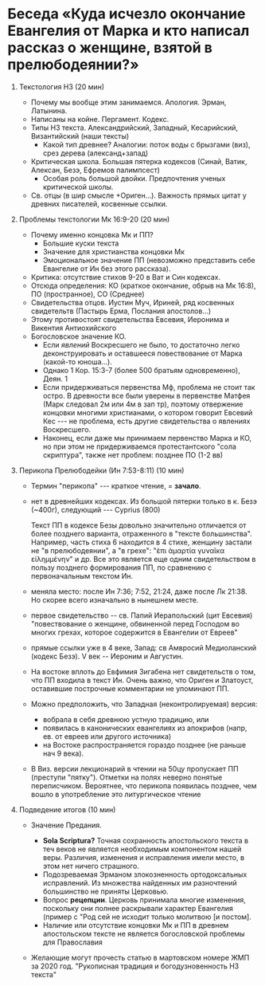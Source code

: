 # Беседа «Куда исчезло окончание Евангелия от Марка и кто написал рассказ о женщине, взятой в прелюбодеянии?»

1. Текстология НЗ (20 мин)
    * Почему мы вообще этим занимаемся. Апология. Эрман, Латынина.
    * Написаны на койне. Пергамент. Кодекс.
    * Типы НЗ текста. Александрийский, Западный, Кесарийский, Византийский (наши тексты)
        * Какой тип древнее? Аналогии: поток воды с брызгами (виз), срез дерева (александ+запад)
    * Критическая школа. Большая пятерка кодексов (Синай, Ватик, Алексан, Безэ, Ефремов палимпсест)
        * Особая роль большой двойки. Предпочтения ученых критической школы.
    * Св. отцы (в шир смысле +Ориген...). Важность прямых цитат у древних писателей, косвенные ссылки.

2. Проблемы текстологии Мк 16:9-20 (20 мин)
    * Почему именно концовка Мк и ПП? 
        * Большие куски текста
        * Значение для христианства концовки Мк
        * Эмоциональное значение ПП (невозможно представить себе Евангелие от Ин без этого рассказа).
    * Критика: отсутствие стихов 9-20 в Ват и Син кодексах. 
    * Отсюда определения: КО (краткое окончание, обрыв на Мк 16:8), ПО (пространное), СО (Среднее)
    * Свидетельства отцов. Иустин Муч, Ириней, ряд косвенных свидетельтв (Пастырь Ерма, Послания апостолов...)
    * Этому противостоят свидетельства Евсевия, Иеронима и Викентия Антиохийского
    * Богословское значение КО. 
        * Если *явлений* Воскресшего не было, то достаточно легко деконструировать и оставшееся повествование от Марка (какой-то юноша...). 
        * Однако 1 Кор. 15:3-7 (более 500 братьям одновременно), Деян. 1
        * Если придерживаться первенства Мф, проблема не стоит так остро. В древности все были уверены в первенстве Матфея (Марк следовал 2м или 4м в зап тр), поэтому отвержение концовки многими христианами, о котором говорит Евсевий Кес --- не проблема, есть другие свидетельства о явлениях Воскресшего.
        * Наконец, если даже мы принимаем первенство Марка и КО, но при этом не придерживаемся протестантского "сола скриптура", также нет проблем: позднее ПО (1-2 вв)

3. Перикопа Прелюбодейки (Ин 7:53-8:11) (10 мин)
    * Термин "перикопа" --- краткое чтение, = **зачало**.
    * нет в древнейших кодексах. Из большой пятерки только в к. Безэ (~400г), следующий --- Cyprius (800)

        Текст ПП в кодексе Безы довольно значительно отличается от более позднего варианта, отраженного в "тексте большинства". Например, часть стиха 6 находится в 4 стихе, женщину застали не "в прелюбодеянии", а "в грехе": "ἐπι ἁμαρτία γυναῖκα εἰλημμένην" и др. Все это является еще одним свидетельством в пользу позднего формирования ПП, по сравнению с первоначальным текстом Ин.

    * меняла место: после Ин 7:36; 7:52, 21:24, даже после Лк 21:38. Но скорее всего изначально в нынешнем месте.

    * первое свидетельство -- св. Папий Иерапольский (цит Евсевия) "повествование о женщине, обвиненной перед Господом во многих грехах, которое содержится в Евангелии от Евреев"

    * прямые ссылки уже в 4 веке, Запад: св Амвросий Медиоланский (кодекс Безэ). V век -- Иероним и Августин. 

    * На востоке вплоть до Евфимия Зигабена нет свидетельств о том, что ПП входила в текст Ин. Очень важно, что Ориген и Златоуст, оставившие построчные комментарии не упоминают ПП.
    * Можно предположить, что Западная (неконтролируемая) версия:
        * вобрала в себя древнюю устную традицию, или 
        * появилась в канонических евангелиях из апокрифов (напр, ев. от евреев или другого источника)
        * на Востоке распространяется гораздо позднее (не раньше нач 9 века).
    * В Виз. версии лекционарий в чтении на 50цу пропускает ПП (преступи "пятку"). Отметки на полях неверно понятые переписчиком. Вероятнее, что перикопа появилась позднее, чем вошло в употребление это литургическое чтение 

4. Подведение итогов (10 мин)

    * Значение Предания. 
        * **Sola Scriptura?** Точная сохранность апостольского текста в теч веков не является необходимым компонентом нашей веры. Различия, изменения и исправления имели место, в этом нет ничего страшного.
        * Подозреваемая Эрманом злокозненность ортодоксальных исправлений. Из множества найденных им разночтений большинство не приняты Церковью.
        * Вопрос **рецепции**. Церковь принимала многие изменения, поскольку они полнее раскрывали характер Евангелия (пример с "Род сей не исходит только молитвою [и постом].
        * Наличие или отсутствие концовки Мк и ПП в древнем апостольском тексте не является богословской проблемы для Православия

    * Желающие могут прочесть статью в мартовском номере ЖМП за 2020 год. "Рукописная традиция и богодузновенность НЗ текста"
